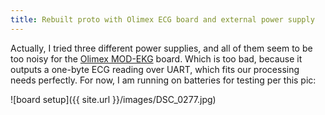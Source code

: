 ```yaml
---
title: Rebuilt proto with Olimex ECG board and external power supply
---
```


Actually, I tried three different power supplies, and all of them seem to be too noisy for the [Olimex
MOD-EKG](https://www.olimex.com/Products/Modules/Biofeedback/MOD-EKG/) board. Which
is too bad, because it outputs a one-byte ECG reading over UART, which fits our processing needs perfectly. For
now, I am running on batteries for testing per this pic:

![board setup]({{ site.url }}/images/DSC_0277.jpg)
